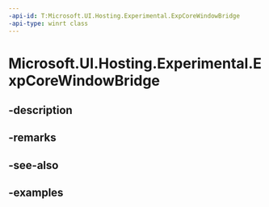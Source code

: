 ```yaml
---
-api-id: T:Microsoft.UI.Hosting.Experimental.ExpCoreWindowBridge
-api-type: winrt class
---
```


# Microsoft.UI.Hosting.Experimental.ExpCoreWindowBridge

<!--
public sealed class ExpCoreWindowBridge : Microsoft.UI.Hosting.Experimental.IExpContentBridge, System.IDisposable
-->


## -description

## -remarks

## -see-also

## -examples


